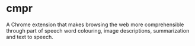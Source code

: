 # cmpr

A Chrome extension that makes browsing the web more comprehensible through part of speech word colouring, image descriptions, summarization and text to speech.
